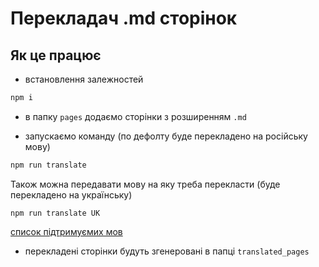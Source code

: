 # Перекладач .md сторінок

## Як це працює

- встановлення залежностей 

```bash
npm i
```

- в папку `pages` додаємо сторінки з розширенням `.md`

- запускаємо команду (по дефолту буде перекладено на російську мову)

```bash
npm run translate
```

Також можна передавати мову на яку треба перекласти (буде перекладено на українську)

```
npm run translate UK
```

[список підтримуємих мов](https://developers.deepl.com/docs/resources/supported-languages#target-languages)

- перекладені сторінки будуть згенеровані в папці `translated_pages`
